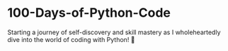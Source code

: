 # 100-Days-of-Python-Code
Starting a journey of self-discovery and skill mastery as I wholeheartedly dive into the world of coding with Python! 🐍
